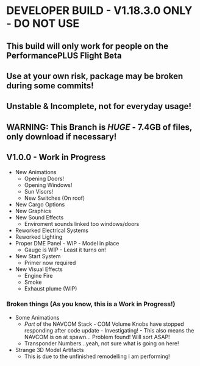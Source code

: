# DEVELOPER BUILD - V1.18.3.0 ONLY - DO NOT USE
## This build will only work for people on the PerformancePLUS Flight Beta

## Use at your own risk, package may be broken during some commits!
## Unstable & Incomplete, not for everyday usage!

## WARNING: This Branch is *HUGE* - 7.4GB of files, only download if necessary!

## V1.0.0 - Work in Progress
- New Animations
	- Opening Doors!
	- Opening Windows!
	- Sun Visors!
	- New Switches (On roof)
- New Cargo Options
- New Graphics
- New Sound Effects
	- Enviroment sounds linked too windows/doors
- Reworked Electrical Systems 
- Reworked Lighting
- Proper DME Panel - WIP - Model in place
	- Gauge is WIP - Least it turns on!
- New Start System
	- Primer now required
- New Visual Effects
	- Engine Fire
	- Smoke
	- Exhaust plume (WIP)

### Broken things (As you know, this is a Work in Progress!)
- Some Animations
	- _Part_ of the NAVCOM Stack
           - COM Volume Knobs have stopped responding after code update - Investigating!
           - This also means the NAVCOM is on at spawn... Problem found! Will sort ASAP!
	- Transponder Numbers...yeah, not sure what is going on here!
- Strange 3D Model Artifacts
	- This is due to the unfinished remodelling I am performing!



